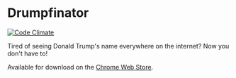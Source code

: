 # Drumpfinator

[![Code Climate](https://codeclimate.com/github/mark-monteiro/drumpfinator/badges/gpa.svg)](https://codeclimate.com/github/mark-monteiro/drumpfinator)

Tired of seeing Donald Trump's name everywhere on the internet?
Now you don't have to!

Available for download on the [Chrome Web Store](https://chrome.google.com/webstore/detail/drumpfinator/bjimekmhhbmpblaifnbeingfpbipbppg).
